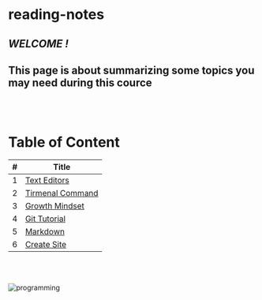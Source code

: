 # reading-notes 


## *WELCOME !* 
## **This page is about summarizing some topics you may need during this cource**

<br>
<br>


# **Table of Content**
|#|Title|
|---|-------|
|1|[Text Editors](textEditors)| 
|2| [Tirmenal Command](cheat-sheet)|
|3| [ Growth Mindset ](aboutMe)|
|4| [ Git Tutorial ](gitTutorial)|
|5| [ Markdown ](markdown)|
|6| [ Create Site ](createSite)|
<br>
<br>


![programming](https://media.istockphoto.com/vectors/group-programing-develop-web-and-application-on-cloud-net-work-vector-id524719579?b=1&k=6&m=524719579&s=612x612&w=0&h=fQEGaXtUrc_R6X5TbOeIJxgNJ8JEF_Od410_BjbKCxU=)

